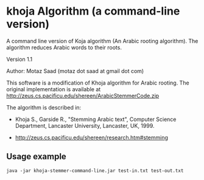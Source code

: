 # khoja Algorithm (a command-line version)

A command line version of Koja algorithm (An Arabic rooting algorithm). The algorithm reduces Arabic words to their roots.

Version 1.1

Author: Motaz Saad (motaz dot saad at gmail dot com)


This software is a modification of Khoja algorithm for Arabic rooting. The original implementation is available at http://zeus.cs.pacificu.edu/shereen/ArabicStemmerCode.zip

The algorithm is described in:

- Khoja S., Garside R., "Stemming Arabic text", Computer Science Department, Lancaster University, Lancaster, UK, 1999.

- http://zeus.cs.pacificu.edu/shereen/research.htm#stemming


## Usage example
```
java -jar khoja-stemmer-command-line.jar test-in.txt test-out.txt
```
